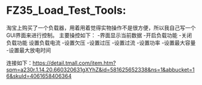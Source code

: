 # FZ35_Load_Test_Tools:
淘宝上购买了一个负载器，用着用着觉得实物操作不是很方便，所以我自己写一个GUI界面来进行控制。
主要操控如下：
-界面显示当前数据
-开启负载功能
-关闭负载功能
设置负载电流
-设置欠压
-设置过压
-设置过流
-设置功率
-设置最大容量
-设置最大放电时间



连接如下：https://detail.tmall.com/item.htm?spm=a230r.1.14.20.660320631gXYhZ&id=581625652338&ns=1&abbucket=16&skuId=4061658406364
